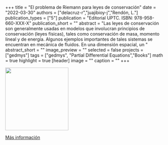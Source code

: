 +++
title = "El problema de Riemann para leyes de conservación"
date = "2022-03-30"
authors = ["delacruz-r","juajibioy-j","Rendón, L."]
publication_types = ["5"]
publication = "Editorial UPTC. ISBN: 978-958-660-XXX-X"
publication_short = ""
abstract = "Las leyes de conservación son generalmente usadas en modelos que involucran principios de conservación (leyes físicas), tales como conservación de masa, momento lineal y de energía. Algunos ejemplos importantes de tales sistemas se encuentran en mecánica de fluidos. En una dimensión espacial, un "
abstract_short = ""
image_preview = ""
selected = false
projects = ["gedmys"]
tags = ["gedmys", "Partial Differential Equations","Books"]
math = true
highlight = true
[header]
image = ""
caption = ""
+++


<img src="https://matematicas.netlify.com/img/Riemann.png"  width="200"/>

[Más información](https://editorial.uptc.edu.co/)

<!--
<img src="https://simehbucket.s3.amazonaws.com/images/7a665c7977e7b9df2eee119f35ce433c-medium.jpg" width= 200>

[Más información](https://editorial.uptc.edu.co/gpd-la-arqueologia-matematica-9789586604956.html)
-->
